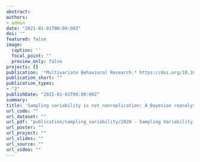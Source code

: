 ```yaml
---
abstract: 
authors:
- admin
date: "2021-01-01T00:00:00Z"
doi: ""
featured: false
image:
  caption: ''
  focal_point: ""
  preview_only: false
projects: []
publication: '*Multivariate Behavioral Research.* https://doi.org/10.1080/00273171.2020.1797460'
publication_short: ""
publication_types:
- "2"
publishDate: "2021-01-01T00:00:00Z"
summary: 
title: 'Sampling variability is not nonreplication: A Bayesian reanalysis of Forbes, Wright, Markon, and Krueger'
url_code: ""
url_dataset: ""
url_pdf: "publication/sampling_variability/2020 - Sampling Variability Is Not Nonreplication A Bayesian Reanalysis of Forbes Wright Markon and Krueger.pdf"
url_poster: ""
url_project: ""
url_slides: ""
url_source: ""
url_video: ""
---
```


